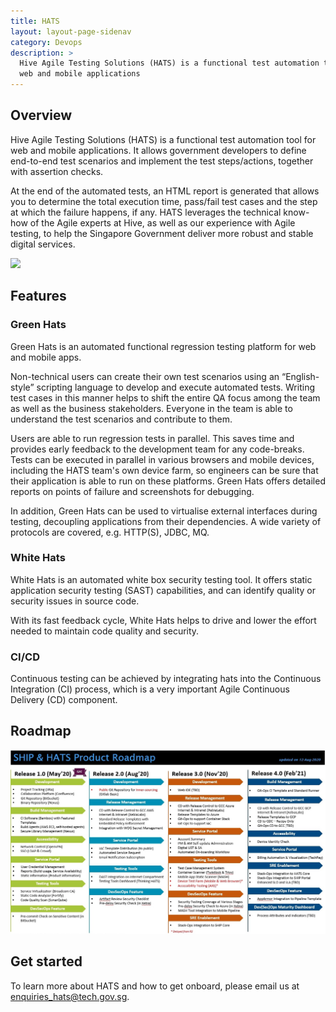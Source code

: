 ```yaml
---
title: HATS
layout: layout-page-sidenav
category: Devops
description: >
  Hive Agile Testing Solutions (HATS) is a functional test automation tool for 
  web and mobile applications
---
```


## Overview

Hive Agile Testing Solutions (HATS) is a functional test automation tool for web and mobile applications. It allows government developers to define end-to-end test scenarios and implement the test steps/actions, together with assertion checks.

At the end of the automated tests, an HTML report is generated that allows you to determine the total execution time, pass/fail test cases and the step at which the failure happens, if any. HATS leverages the technical know-how of the Agile experts at Hive, as well as our experience with Agile testing, to help the Singapore Government deliver more robust and stable digital services.

![](https://d3uzjhjcl6zsbz.cloudfront.net/hats.png)

## Features

### Green Hats

Green Hats is an automated functional regression testing platform for web and mobile apps.

Non-technical users can create their own test scenarios using an “English-style” scripting language to develop and execute automated tests. Writing test cases in this manner helps to shift the entire QA focus among the team as well as the business stakeholders. Everyone in the team is able to understand the test scenarios and contribute to them.

Users are able to run regression tests in parallel. This saves time and provides early feedback to the development team for any code-breaks. Tests can be executed in parallel in various browsers and mobile devices, including the HATS team's own device farm, so engineers can be sure that their application is able to run on these platforms. Green Hats offers detailed reports on points of failure and screenshots for debugging.

In addition, Green Hats can be used to virtualise external interfaces during testing, decoupling applications from their dependencies. A wide variety of protocols are covered, e.g. HTTP(S), JDBC, MQ.

### White Hats

White Hats is an automated white box security testing tool. It offers static application security testing (SAST) capabilities, and can identify quality or security issues in source code.

With its fast feedback cycle, White Hats helps to drive and lower the effort needed to maintain code quality and security.

### CI/CD

Continuous testing can be achieved by integrating hats into the Continuous Integration (CI) process, which is a very important Agile Continuous Delivery (CD) component.

## Roadmap

![ship and hats roadmap](/assets/img/SHIP-HATS-Product-Roadmap-12-8-2020.jpg)

## Get started

To learn more about HATS and how to get onboard, please email us at enquiries_hats@tech.gov.sg.
